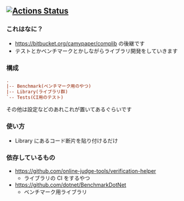 [![Actions Status](https://github.com/camypaper/complib/workflows/verify/badge.svg)](https://github.com/camypaper/complib/actions) 
-------

### これはなに？
- https://bitbucket.org/camypaper/complib の後継です
- テストとかベンチマークとかしながらライブラリ開発をしていきます

### 構成
```ini
.
|-- Benchmark(ベンチマーク用のやつ)
|-- Library(ライブラリ群)
`-- Tests(CI用のテスト)
```

その他は設定などのあれこれが置いてあるぐらいです

### 使い方
- Library にあるコード断片を貼り付けるだけ

### 依存しているもの
- https://github.com/online-judge-tools/verification-helper
    - ライブラリの CI をするやつ
- https://github.com/dotnet/BenchmarkDotNet
    - ベンチマーク用ライブラリ
